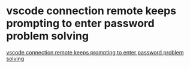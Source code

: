 # vscode connection remote keeps prompting to enter password problem solving
[vscode connection remote keeps prompting to enter password problem solving](https://aiwithcloud.com/2022/09/16/vscode_connection_remote_keeps_prompting_to_enter_password_problem_solving/)